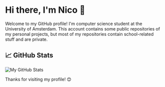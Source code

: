 # Hi there, I'm Nico 👋

Welcome to my GitHub profile! I'm computer science student at the University of Amsterdam. This account contains some public repositories of my personal projects, but most of my repositories contain school-related stuff and are private. 

## 📈 GitHub Stats

![My GitHub Stats](https://github-readme-stats.vercel.app/api?username=niconap&show_icons=true&count_private=true&hide=prs&theme=radical)

Thanks for visiting my profile! 😊

